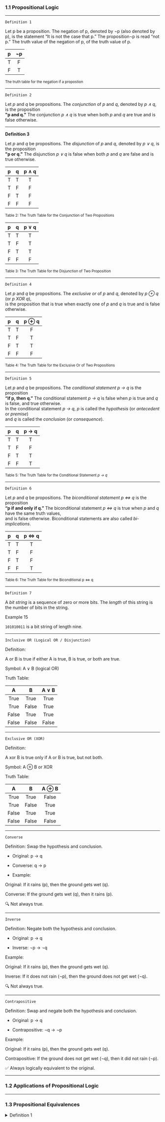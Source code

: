 ### 1.1 Propositional Logic

---

`Definition 1`

Let p be a proposition. The negation of p, denoted by ¬p (also denoted by p), is the statement
“It is not the case that p.”
The proposition¬p is read “not p.” The truth value of the negation of p,
of the truth value of p.

|  p  | ¬p  |
| :-: | :-: |
|  T  |  F  |
|  F  |  T  |

<sub>The truth table for the negation if a propostion</sub>

---

`Definition 2`

Let _p_ and _q_ be propositions. The _conjunction_ of _p_ and _q_, denoted by _p ∧ q_, is the proposition  
**"p and q."** The conjunction _p ∧ q_ is true when both _p_ and _q_ are true and is false otherwise.

---

**Definition 3**

Let _p_ and _q_ be propositions. The _disjunction_ of _p_ and _q_, denoted by _p ∨ q_, is the proposition  
**"p or q."** The disjunction _p ∨ q_ is false when both _p_ and _q_ are false and is true otherwise.

|  p  |  q  | p ∧ q |
| :-: | :-: | :---: |
|  T  |  T  |   T   |
|  T  |  F  |   F   |
|  F  |  T  |   F   |
|  F  |  F  |   F   |

<sub>Table 2: The Truth Table for the Conjunction of Two Propositions</sub>

|  p  |  q  | p ∨ q |
| :-: | :-: | :---: |
|  T  |  T  |   T   |
|  T  |  F  |   T   |
|  F  |  T  |   T   |
|  F  |  F  |   F   |

<sub>Table 3: The Truth Table for the Disjunction of Two Proposition</sub>

---

`Definition 4`

Let _p_ and _q_ be propositions. The _exclusive or_ of _p_ and _q_, denoted by _p ⊕ q_ (or _p XOR q_),  
is the proposition that is true when exactly one of _p_ and _q_ is true and is false otherwise.

|  p  |  q  | p ⊕ q |
| :-: | :-: | :---: |
|  T  |  T  |   F   |
|  T  |  F  |   T   |
|  F  |  T  |   T   |
|  F  |  F  |   F   |

<sub>Table 4: The Truth Table for the Exclusive Or of Two Propositions</sub>

---

`Definition 5`

Let _p_ and _q_ be propositions. The _conditional statement_ _p → q_ is the proposition  
**“if p, then q.”** The conditional statement _p → q_ is false when _p_ is true and _q_ is false, and true otherwise.  
In the conditional statement _p → q_, _p_ is called the _hypothesis_ (or _antecedent_ or _premise_)  
and _q_ is called the _conclusion_ (or _consequence_).

|  p  |  q  | p → q |
| :-: | :-: | :---: |
|  T  |  T  |   T   |
|  T  |  F  |   F   |
|  F  |  T  |   T   |
|  F  |  F  |   T   |

<sub>Table 5: The Truth Table for the Conditional Statement _p → q_</sub>

---

`Definition 6`

Let _p_ and _q_ be propositions. The _biconditional statement_ _p ⇔ q_ is the proposition  
**“p if and only if q.”** The biconditional statement _p ⇔ q_ is true when _p_ and _q_ have the same truth values,  
and is false otherwise. Biconditional statements are also called _bi-implications_.

|  p  |  q  | p ⇔ q |
| :-: | :-: | :---: |
|  T  |  T  |   T   |
|  T  |  F  |   F   |
|  F  |  T  |   F   |
|  F  |  F  |   T   |

<sub>Table 6: The Truth Table for the Biconditional p ⇔ q</sub>

---

`Definition 7`

A _bit string_ is a sequence of zero or more bits. The _length_ of this string is the number of bits in the string.

Example 15

`101010011` is a bit string of length nine.

---

`Inclusive OR (Logical OR / Disjunction)`

Definition:

A or B is true if either A is true, B is true, or both are true.

Symbol: A ∨ B (logical OR)

Truth Table:

|   A   |   B   | A ∨ B |
| :---: | :---: | :---: |
| True  | True  | True  |
| True  | False | True  |
| False | True  | True  |
| False | False | False |

---

`Exclusive OR (XOR)`

Definition:

A xor B is true only if A or B is true, but not both.

Symbol: A ⊕ B or XOR

Truth Table:

|   A   |   B   | A ⊕ B |
| :---: | :---: | :---: |
| True  | True  | False |
| True  | False | True  |
| False | True  | True  |
| False | False | False |

---

`Converse`

Definition: Swap the hypothesis and conclusion.

- Original: p → q

- Converse: q → p

- Example:

Original: If it rains (p), then the ground gets wet (q).

Converse: If the ground gets wet (q), then it rains (p).

🔍 Not always true.

---

`Inverse`

Definition: Negate both the hypothesis and conclusion.

- Original: p → q

- Inverse: ¬p → ¬q

Example:

Original: If it rains (p), then the ground gets wet (q).

Inverse: If it does not rain (¬p), then the ground does not get wet (¬q).

🔍 Not always true.

---

`Contrapositive`

Definition: Swap and negate both the hypothesis and conclusion.

- Original: p → q

- Contrapositive: ¬q → ¬p

Example:

Original: If it rains (p), then the ground gets wet (q).

Contrapositive: If the ground does not get wet (¬q), then it did not rain (¬p).

✅ Always logically equivalent to the original.

---

### 1.2 Applications of Propositional Logic

---

### 1.3 Propositional Equivalences

<details>
  <summary>Definition 1</summary>
  
A compound proposition that is always true, no matter what the truth values of the propositional variables that occur in it, is called a `tautology`. 
A compound proposition that is always false is called a `contradiction`. A compound proposition that is neither a tautology nor a contradiction is called a `contingency`.

</details>
